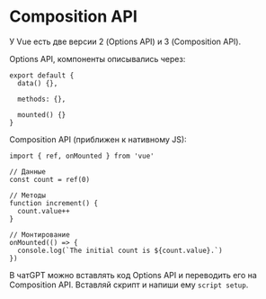 # Composition API
У Vue есть две версии 2 (Options API) и 3 (Composition API).

Options API, компоненты описывались через:

    export default {
      data() {},

      methods: {},

      mounted() {}
    }

Composition API (приближен к нативному JS):

    import { ref, onMounted } from 'vue'

    // Данные
    const count = ref(0)

    // Методы
    function increment() {
      count.value++
    }

    // Монтирование
    onMounted(() => {
      console.log(`The initial count is ${count.value}.`)
    })

В чатGPT можно вставлять код Options API и переводить его на Composition API. Вставляй скрипт и напиши ему `script setup`.
